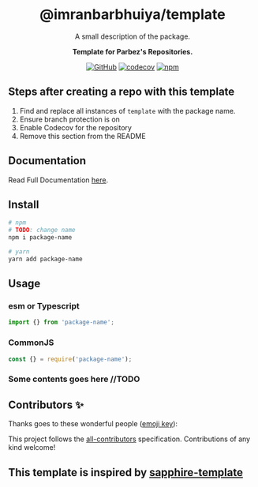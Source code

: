 <div align="center">

# @imranbarbhuiya/template

A small description of the package.

**Template for Parbez's Repositories.**

[![GitHub](https://img.shields.io/github/license/imranbarbhuiya/package-template)](https://github.com/imranbarbhuiya/package-template/blob/main/LICENSE.md)
[![codecov](https://codecov.io/gh/imranbarbhuiya/package-template/branch/main/graph/badge.svg?token=0MSAyoZNxz)](https://codecov.io/gh/imranbarbhuiya/package-template)
[![npm](https://img.shields.io/npm/v/@imranbarbhuiya/package-template?color=crimson&logo=npm&style=flat-square)](https://www.npmjs.com/package/@imranbarbhuiya/package-template)

</div>

## Steps after creating a repo with this template

1. Find and replace all instances of `template` with the package name.
2. Ensure branch protection is on
3. Enable Codecov for the repository
4. Remove this section from the README

## Documentation

Read Full Documentation [here](https://package-name.js.org/).

## Install

```bash
# npm
# TODO: change name
npm i package-name

# yarn
yarn add package-name

```

## Usage

### esm or Typescript

```ts
import {} from 'package-name';
```

### CommonJS

```js
const {} = require('package-name');
```

### Some contents goes here //TODO

## Contributors ✨

Thanks goes to these wonderful people ([emoji key](https://allcontributors.org/docs/en/emoji-key)):

<!-- ALL-CONTRIBUTORS-LIST:START - Do not remove or modify this section -->
<!-- prettier-ignore-start -->
<!-- markdownlint-disable -->
<!-- markdownlint-enable -->
<!-- prettier-ignore-end -->

<!-- ALL-CONTRIBUTORS-LIST:END -->

This project follows the [all-contributors](https://github.com/all-contributors/all-contributors) specification. Contributions of any kind welcome!

## This template is inspired by [sapphire-template](https://github.com/sapphiredev/sapphire-template)
